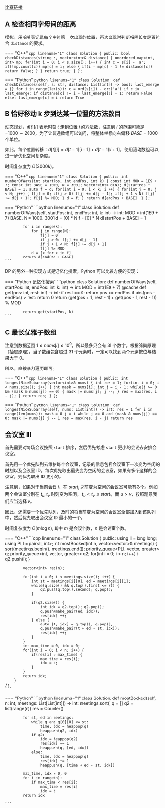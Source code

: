 [比赛链接](https://leetcode.cn/contest/weekly-contest-309/)

## A 检查相同字母间的距离

模拟，用哈希表记录每个字符第一次出现的位置，再次出现时判断相隔长度是否符合 `distance` 的要求。

=== "C++"
    ```cpp linenums="1"
    class Solution {
    public:
        bool checkDistances(string s, vector<int>& distance) {
            unordered_map<int, int> mp;
            for(int i = 0; i < s.size(); i++) {
                int c = s[i] - 'a';
                if(!mp.count(c)) mp[c] = i;
                else {
                    if(i - mp[c] - 1 != distance[c]) return false;
                }
            }
            return true;
        }
    };
    ```

=== "Python"
    ```python linenums="1"
    class Solution:
        def checkDistances(self, s: str, distance: List[int]) -> bool:
            last_emerge = {}
            for i in range(len(s)):
                c = ord(s[i]) - ord('a')
                if c in last_emerge:
                    if distance[c] != i - last_emerge[c] - 1:
                        return False
                else:
                    last_emerge[c] = i
            return True
    ```

## B 恰好移动 k 步到达某一位置的方法数目

动态规划，$d[t][i]$ 表示时刻 $t$ 走到位置 $i$ 的方法数，注意到 $i$ 的范围可能是 $-1000 \sim 2000$，为了让普通数组可以访问，将整体坐标向右偏移 $BASE = 1000$ 个单位。

如此，每个位置转移：$d[t][i] = d[t - 1][i - 1] + d[t - 1][i + 1]$，使用滚动数组可以进一步优化空间复杂度。

时间复杂度为 $O(3000k)$。

=== "C++"
    ```cpp linenums="1"
    class Solution {
    public:
        int numberOfWays(int startPos, int endPos, int k) {
            const int MOD = 1E9 + 7;
            const int BASE = 1000, N = 3001;
            vector<int> d(N);
            d[startPos + BASE] = 1;
            auto f = d;
            for(int i = 0; i < k; i ++) {
                for(int j = 0; j < N; j++) {
                    f[j] = 0;
                    if(j > 0) f[j] += d[j - 1];
                    if(j + 1 < N) f[j] += d[j + 1];
                    f[j] %= MOD;
                }
                d = f;
            }
            return d[endPos + BASE];
        }
    };
    ```

=== "Python"
    ```python linenums="1"
    class Solution:
        def numberOfWays(self, startPos: int, endPos: int, k: int) -> int:
            MOD = int(1E9 + 7)
            BASE, N = 1000, 3001
            d = [0] * N
            f = [0] * N
            d[startPos + BASE] = 1

            for i in range(k):
                for j in range(N):
                    f[j] = 0
                    if j > 0: f[j] += d[j - 1]
                    if j + 1 < N: f[j] += d[j + 1]
                    f[j] %= MOD
                d = [x for x in f]
            return d[endPos + BASE]
    ```

DP 的另外一种实现方式是记忆化搜索，Python 可以比较方便的实现：

=== "Python 记忆化搜索"
    ```python
    class Solution:
        def numberOfWays(self, startPos: int, endPos: int, k: int) -> int:
            MOD = int(1E9 + 7)
            @cache
            def get(pos: int, rest: int) -> int:
                if rest == 0: return pos == endPos
                if abs(pos - endPos) > rest: return 0
                return (get(pos + 1, rest - 1) + get(pos - 1, rest - 1)) % MOD
            
            return get(startPos, k)
    ```

## C 最长优雅子数组

注意到数据范围 $1\le nums[i] \le 10^9$，所以最多只会有 31 个数字。根据鸽巢原理（抽屉原理），当子数组包含超过 31 个元素时，一定可以找到两个元素按位与结果大于 0。

所以，直接暴力遍历即可。

=== "C++"
    ```cpp linenums="1"
    class Solution {
    public:
        int longestNiceSubarray(vector<int>& nums) {
            int res = 1;
            for(int i = 0; i < nums.size(); i++) {
                int mask = nums[i];
                int j = i - 1;
                while(j >= 0 && (mask & nums[j]) == 0) {
                    mask |= nums[j];
                    j --;
                }
                res = max(res, i - j);
            }
            return res;
        }
    };
    ```

=== "Python"
    ```python linenums="1"
    class Solution:
        def longestNiceSubarray(self, nums: List[int]) -> int:
            res = 1
            for i in range(len(nums)):
                mask = 0
                j = i
                while j >= 0 and (mask & nums[j]) == 0:
                    mask |= nums[j]
                    j -= 1
                res = max(res, i - j)
            return res
    ```

## 会议室 III

首先需要对每场会议按照 `start` 排序，然后优先考虑 `start` 更小的会议去安排会议室。

首先用一个优先队列去维护每个会议室，记录的信息包括会议室下一次变为空闲的时刻以及会议室 ID。每次优先取出最先变为空闲的会议室，如果有多个这样的会议室，则优先取出 ID 更小的。

注意到，如果对于当前会议 $i$，在 $start_i$ 之前变为空闲的会议室可能有多个。例如两个会议室分别在 $t_u, t_v$ 时刻变为空闲， $t_u \lt t_v \le start_i$，而 $u \gt v$，按照题意我们应当选择 $v$。

因此，还需要一个优先队列，及时的将当前变为空闲的会议室全部加入到该队列中，然后优先取出会议室 ID 最小的一个。

时间复杂度为 $O(m\log n)$, 其中 $m$ 是会议个数，$n$ 是会议室个数。

=== "C++"
    ```cpp linenums="1"
    class Solution {
    public:
        using ll = long long;
        using PLI = pair<ll, int>;
        int mostBooked(int n, vector<vector<int>>& meetings) {
            sort(meetings.begin(), meetings.end());
            priority_queue<PLI, vector<PLI>, greater<PLI>> q;
            priority_queue<int, vector<int>, greater<int>> q2;
            for(int i = 0; i < n; i++) {
                q2.push(i);
            }

            vector<int> res(n);

            for(int i = 0; i < meetings.size(); i++) {
                int st = meetings[i][0], ed = meetings[i][1];
                while(q.size() && q.top().first <= st) {
                    q2.push(q.top().second); q.pop();
                }

                if(q2.size()) {
                    int idx = q2.top(); q2.pop();
                    q.push(make_pair(ed, idx));
                    res[idx] ++;
                } else {
                    auto [t, idx] = q.top(); q.pop();
                    q.push(make_pair(t + ed - st, idx));
                    res[idx] ++;
                }
            }
            int max_time = 0, idx = 0;
            for(int i = 0; i < n; i++) {
                if(res[i] > max_time) {
                    max_time = res[i];
                    idx = i;
                }
            }
            return idx;
        }
    };
    ```

=== "Python"
    ```python linenums="1"
    class Solution:
        def mostBooked(self, n: int, meetings: List[List[int]]) -> int:
            meetings.sort()
            q = []
            q2 = list(range(n))
            res = Counter()

            for st, ed in meetings:
                while q and q[0][0] <= st:
                    time, idx = heappop(q)
                    heappush(q2, idx)
                if q2:
                    idx = heappop(q2)
                    res[idx] += 1
                    heappush(q, [ed, idx])
                else:
                    time, idx = heappop(q)
                    res[idx] += 1
                    heappush(q, [time + ed - st, idx])
            
            max_time, idx = 0, 0
            for i in range(n):
                if max_time < res[i]:
                    max_time = res[i]
                    idx = i
            return idx

    ```